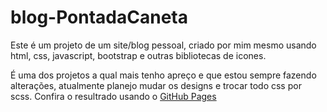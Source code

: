 # blog-PontadaCaneta
 
Este é um projeto de um site/blog pessoal, criado por mim mesmo usando html, css, javascript, bootstrap e outras bibliotecas de icones.

É uma dos projetos a qual mais tenho apreço e que estou sempre fazendo alterações, atualmente planejo mudar os designs e trocar todo css por scss.
Confira o resultrado usando o [GitHub Pages](https://nouangust.github.io/blog-PontadaCaneta/)
